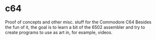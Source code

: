 # c64
Proof of concepts and other misc. stuff for the Commodore C64
Besides the fun of it, the goal is to learn a bit of the 6502 assembler and try to create programs to use as art in, for example, videos.
